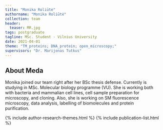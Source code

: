 ```yaml
---
title: "Monika Roliūtė"
authorname: "Monika Roliūtė"
collection: team
header:
  teaser: MR.jpg
tags: postgraduate
tagline: MSc. Student - Vilnius University
date: 2021-04-01
theme: "TM_proteins; DNA_protein; open_microscopy;"
supervisors: "Dr. Marijonas Tutkus"
---
```


<h2>About Meda</h2>
Monika joined our team right after her BSc thesis defense.  Currently is studying in MSc. Molecular biology programme (VU). She is working both with bacteria and mammalian cell lines, cell sample preparation for microscopy, and cloning. Also, she is working on SM fluorescence microscopy, data analysis, labelling of biomolecules and protein purification.


{% include author-research-themes.html %}
{% include publication-list.html %}
